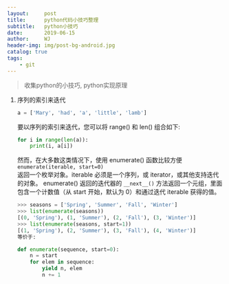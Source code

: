 ```yaml
---
layout:     post
title:      python代码小技巧整理
subtitle:   python小技巧
date:       2019-06-15
author:     WJ
header-img: img/post-bg-android.jpg
catalog: true
tags:
    - git
---
```

> 收集python的小技巧, python实现原理

1. 序列的索引来迭代
    ```py
    a = ['Mary', 'had', 'a', 'little', 'lamb']
    ```
    要以序列的索引来迭代，您可以将 range() 和 len() 组合如下:
    ```py
    for i in range(len(a)):
        print(i, a[i])
    ```
    然而，在大多数这类情况下，使用 enumerate() 函数比较方便
    `enumerate(iterable, start=0)`  
    返回一个枚举对象。iterable 必须是一个序列，或 iterator，或其他支持迭代的对象。 enumerate() 返回的迭代器的 `__next__()` 方法返回一个元组，里面包含一个计数值（从 start 开始，默认为 0）和通过迭代 iterable 获得的值。
    
    ```py
    >>> seasons = ['Spring', 'Summer', 'Fall', 'Winter']
    >>> list(enumerate(seasons))
    [(0, 'Spring'), (1, 'Summer'), (2, 'Fall'), (3, 'Winter')]
    >>> list(enumerate(seasons, start=1))
    [(1, 'Spring'), (2, 'Summer'), (3, 'Fall'), (4, 'Winter')]
    等价于:

    def enumerate(sequence, start=0):
        n = start
        for elem in sequence:
            yield n, elem
            n += 1
    ```
